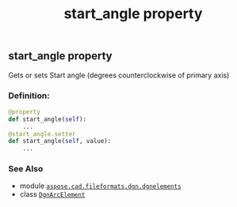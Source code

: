 ﻿---
title: start_angle property
second_title: Aspose.CAD for Python via .NET API References
description: 
type: docs
weight: 130
url: /python-net/aspose.cad.fileformats.dgn.dgnelements/dgnarcelement/start_angle/
is_root: false
---

## start_angle property


Gets or sets Start angle (degrees counterclockwise of primary axis)
### Definition:
```python
@property
def start_angle(self):
    ...
@start_angle.setter
def start_angle(self, value):
    ...
```

### See Also
* module [`aspose.cad.fileformats.dgn.dgnelements`](../../)
* class [`DgnArcElement`](/cad/python-net/aspose.cad.fileformats.dgn.dgnelements/dgnarcelement)

